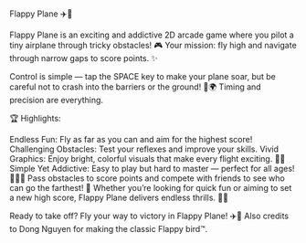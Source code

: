 Flappy Plane ✈️🌟

Flappy Plane is an exciting and addictive 2D arcade game where you pilot a tiny airplane through tricky obstacles! 🎮 Your mission: fly high and navigate through narrow gaps to score points. ✨

Control is simple — tap the SPACE key to make your plane soar, but be careful not to crash into the barriers or the ground! 🚧🌍 Timing and precision are everything.

🏆 Highlights:

Endless Fun: Fly as far as you can and aim for the highest score!
Challenging Obstacles: Test your reflexes and improve your skills.
Vivid Graphics: Enjoy bright, colorful visuals that make every flight exciting. 🎨✨
Simple Yet Addictive: Easy to play but hard to master — perfect for all ages! 👶👨‍🦳
Pass obstacles to score points and compete with friends to see who can go the farthest! 🌟 Whether you’re looking for quick fun or aiming to set a new high score, Flappy Plane delivers endless thrills. 🚀🔥

Ready to take off? Fly your way to victory in Flappy Plane! ✈️🎉
Also credits to Dong Nguyen for making the classic Flappy bird™.
